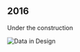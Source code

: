 ## 2016

Under the construction

![Data in Design](https://namjulee.github.io/njs-lab-public/project/2016-demo-development-data-driven/2016-demo-development-data-driven.jpg)